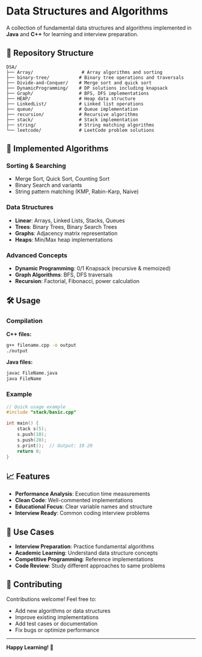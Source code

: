 # Data Structures and Algorithms

A collection of fundamental data structures and algorithms implemented in **Java** and **C++** for learning and interview preparation.

## 📂 Repository Structure

```
DSA/
├── Array/                  # Array algorithms and sorting
├── binary-tree/           # Binary tree operations and traversals
├── Divide-and-Conquer/    # Merge sort and quick sort
├── DynamicProgramming/    # DP solutions including knapsack
├── Graph/                 # BFS, DFS implementations
├── HEAP/                  # Heap data structure
├── LinkedList/            # Linked list operations
├── queue/                 # Queue implementation
├── recursion/             # Recursive algorithms
├── stack/                 # Stack implementation
├── string/                # String matching algorithms
└── leetcode/              # LeetCode problem solutions
```

## 🚀 Implemented Algorithms

### Sorting & Searching
- Merge Sort, Quick Sort, Counting Sort
- Binary Search and variants
- String pattern matching (KMP, Rabin-Karp, Naive)

### Data Structures
- **Linear**: Arrays, Linked Lists, Stacks, Queues
- **Trees**: Binary Trees, Binary Search Trees
- **Graphs**: Adjacency matrix representation
- **Heaps**: Min/Max heap implementations

### Advanced Concepts
- **Dynamic Programming**: 0/1 Knapsack (recursive & memoized)
- **Graph Algorithms**: BFS, DFS traversals
- **Recursion**: Factorial, Fibonacci, power calculation

## 🛠️ Usage

### Compilation

**C++ files:**
```bash
g++ filename.cpp -o output
./output
```

**Java files:**
```bash
javac FileName.java
java FileName
```

### Example
```cpp
// Quick usage example
#include "stack/basic.cpp"

int main() {
    stack s(5);
    s.push(10);
    s.push(20);
    s.print();  // Output: 10 20
    return 0;
}
```

## 📈 Features

- **Performance Analysis**: Execution time measurements
- **Clean Code**: Well-commented implementations
- **Educational Focus**: Clear variable names and structure
- **Interview Ready**: Common coding interview problems

## 🎯 Use Cases

- **Interview Preparation**: Practice fundamental algorithms
- **Academic Learning**: Understand data structure concepts
- **Competitive Programming**: Reference implementations
- **Code Review**: Study different approaches to same problems

## 🤝 Contributing

Contributions welcome! Feel free to:
- Add new algorithms or data structures
- Improve existing implementations
- Add test cases or documentation
- Fix bugs or optimize performance

---

**Happy Learning! 🚀**
